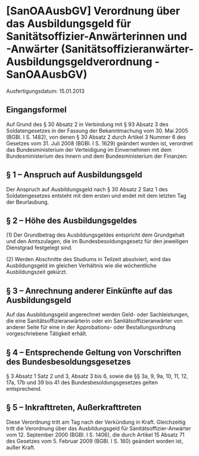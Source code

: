 # [SanOAAusbGV] Verordnung über das Ausbildungsgeld für Sanitätsoffizier-Anwärterinnen und -Anwärter  (Sanitätsoffizieranwärter-Ausbildungsgeldverordnung - SanOAAusbGV)

Ausfertigungsdatum: 15.01.2013

 

## Eingangsformel

Auf Grund des § 30 Absatz 2 in Verbindung mit § 93 Absatz 3 des Soldatengesetzes in der Fassung der Bekanntmachung vom 30. Mai 2005 (BGBl. I S. 1482), von denen § 30 Absatz 2 durch Artikel 3 Nummer 6 des Gesetzes vom 31. Juli 2008 (BGBl. I S. 1629) geändert worden ist, verordnet das Bundesministerium der Verteidigung im Einvernehmen mit dem Bundesministerium des Innern und dem Bundesministerium der Finanzen:


## § 1 – Anspruch auf Ausbildungsgeld

Der Anspruch auf Ausbildungsgeld nach § 30 Absatz 2 Satz 1 des Soldatengesetzes entsteht mit dem ersten und endet mit dem letzten Tag der Beurlaubung.


## § 2 – Höhe des Ausbildungsgeldes

(1) Der Grundbetrag des Ausbildungsgeldes entspricht dem Grundgehalt und den Amtszulagen, die im Bundesbesoldungsgesetz für den jeweiligen Dienstgrad festgelegt sind.

(2) Werden Abschnitte des Studiums in Teilzeit absolviert, wird das Ausbildungsgeld im gleichen Verhältnis wie die wöchentliche Ausbildungszeit gekürzt.


## § 3 – Anrechnung anderer Einkünfte auf das Ausbildungsgeld

Auf das Ausbildungsgeld angerechnet werden Geld- oder Sachleistungen, die eine Sanitätsoffizieranwärterin oder ein Sanitätsoffizieranwärter von anderer Seite für eine in der Approbations- oder Bestallungsordnung vorgeschriebene Tätigkeit erhält.


## § 4 – Entsprechende Geltung von Vorschriften des Bundesbesoldungsgesetzes

§ 3 Absatz 1 Satz 2 und 3, Absatz 3 bis 6, sowie die §§ 3a, 9, 9a, 10, 11, 12, 17a, 17b und 39 bis 41 des Bundesbesoldungsgesetzes gelten entsprechend.


## § 5 – Inkrafttreten, Außerkrafttreten

Diese Verordnung tritt am Tag nach der Verkündung in Kraft. Gleichzeitig tritt die Verordnung über das Ausbildungsgeld für Sanitätsoffizier-Anwärter vom 12. September 2000 (BGBl. I S. 1406), die durch Artikel 15 Absatz 71 des Gesetzes vom 5. Februar 2009 (BGBl. I S. 160) geändert worden ist, außer Kraft.
